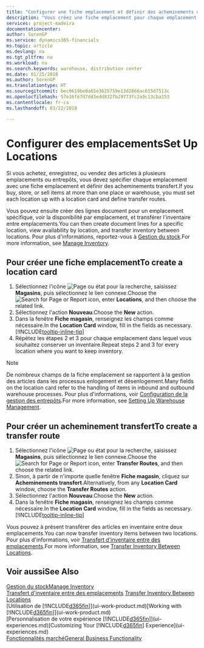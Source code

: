 ```yaml
---
title: "Configurer une fiche emplacement et définir des acheminements de transfert| Microsoft Docs"
description: "Vous créez une fiche emplacement pour chaque emplacement où vous stockez des articles d'inventaire, par exemple, un entrepôt ou un centre de distribution, et configurez des acheminements pour le transfert d'articles entre emplacements."
services: project-madeira
documentationcenter: 
author: SorenGP
ms.service: dynamics365-financials
ms.topic: article
ms.devlang: na
ms.tgt_pltfrm: na
ms.workload: na
ms.search.keywords: warehouse, distribution center
ms.date: 01/25/2018
ms.author: SorenGP
ms.translationtype: HT
ms.sourcegitcommit: bec0619be0a65e3625759e13d2866ac615d7513c
ms.openlocfilehash: 57e16fe7d7dd3edd832fb29773fc2a9c13cba153
ms.contentlocale: fr-ca
ms.lasthandoff: 03/22/2018

---
```

# <a name="set-up-locations"></a><span data-ttu-id="936e4-103">Configurer des emplacements</span><span class="sxs-lookup"><span data-stu-id="936e4-103">Set Up Locations</span></span>
<span data-ttu-id="936e4-104">Si vous achetez, enregistrez, ou vendez des articles à plusieurs emplacements ou entrepôts, vous devez spécifier chaque emplacement avec une fiche emplacement et définir des acheminements transfert.</span><span class="sxs-lookup"><span data-stu-id="936e4-104">If you buy, store, or sell items at more than one place or warehouse, you must set each location up with a location card and define transfer routes.</span></span>

<span data-ttu-id="936e4-105">Vous pouvez ensuite créer des lignes document pour un emplacement spécifique, voir la disponibilité par emplacement, et transférer l'inventaire entre emplacements.</span><span class="sxs-lookup"><span data-stu-id="936e4-105">You can then create document lines for a specific location, view availability by location, and transfer inventory between locations.</span></span> <span data-ttu-id="936e4-106">Pour plus d'informations, reportez-vous à [Gestion du stock](inventory-manage-inventory.md).</span><span class="sxs-lookup"><span data-stu-id="936e4-106">For more information, see [Manage Inventory](inventory-manage-inventory.md).</span></span>

## <a name="to-create-a-location-card"></a><span data-ttu-id="936e4-107">Pour créer une fiche emplacement</span><span class="sxs-lookup"><span data-stu-id="936e4-107">To create a location card</span></span>
1. <span data-ttu-id="936e4-108">Sélectionnez l'icône ![Page ou état pour la recherche](media/ui-search/search_small.png "icône Page ou état pour la recherche"), saisissez **Magasins**, puis sélectionnez le lien connexe.</span><span class="sxs-lookup"><span data-stu-id="936e4-108">Choose the ![Search for Page or Report](media/ui-search/search_small.png "Search for Page or Report icon") icon, enter **Locations**, and then choose the related link.</span></span>
2. <span data-ttu-id="936e4-109">Sélectionnez l'action **Nouveau**.</span><span class="sxs-lookup"><span data-stu-id="936e4-109">Choose the **New** action.</span></span>
3. <span data-ttu-id="936e4-110">Dans la fenêtre **Fiche magasin**, renseignez les champs comme nécessaire.</span><span class="sxs-lookup"><span data-stu-id="936e4-110">In the **Location Card** window, fill in the fields as necessary.</span></span> [!INCLUDE[tooltip-inline-tip](includes/tooltip-inline-tip_md.md)]
4. <span data-ttu-id="936e4-111">Répétez les étapes 2 et 3 pour chaque emplacement dans lequel vous souhaitez conserver un inventaire.</span><span class="sxs-lookup"><span data-stu-id="936e4-111">Repeat steps 2 and 3 for every location where you want to keep inventory.</span></span>

> [!NOTE]  
> <span data-ttu-id="936e4-112">De nombreux champs de la fiche emplacement se rapportent à la gestion des articles dans les processus enlogement et désenlogement.</span><span class="sxs-lookup"><span data-stu-id="936e4-112">Many fields on the location card refer to the handling of items in inbound and outbound warehouse processes.</span></span> <span data-ttu-id="936e4-113">Pour plus d'informations, voir [Configuration de la gestion des entrepôts](warehouse-setup-warehouse.md).</span><span class="sxs-lookup"><span data-stu-id="936e4-113">For more information, see [Setting Up Warehouse Management](warehouse-setup-warehouse.md).</span></span>

## <a name="to-create-a-transfer-route"></a><span data-ttu-id="936e4-114">Pour créer un acheminement transfert</span><span class="sxs-lookup"><span data-stu-id="936e4-114">To create a transfer route</span></span>
1. <span data-ttu-id="936e4-115">Sélectionnez l'icône ![Page ou état pour la recherche](media/ui-search/search_small.png "icône Page ou état pour la recherche"), saisissez **Magasins**, puis sélectionnez le lien connexe.</span><span class="sxs-lookup"><span data-stu-id="936e4-115">Choose the ![Search for Page or Report](media/ui-search/search_small.png "Search for Page or Report icon") icon, enter **Transfer Routes**, and then choose the related link.</span></span>
2. <span data-ttu-id="936e4-116">Sinon, à partir de n'importe quelle fenêtre **Fiche magasin**, cliquez sur **Acheminements transfert**.</span><span class="sxs-lookup"><span data-stu-id="936e4-116">Alternatively, from any **Location Card** window, choose the **Transfer Routes** action.</span></span>
3. <span data-ttu-id="936e4-117">Sélectionnez l'action **Nouveau**.</span><span class="sxs-lookup"><span data-stu-id="936e4-117">Choose the **New** action.</span></span>
4. <span data-ttu-id="936e4-118">Dans la fenêtre **Fiche magasin**, renseignez les champs comme nécessaire.</span><span class="sxs-lookup"><span data-stu-id="936e4-118">In the **Location Card** window, fill in the fields as necessary.</span></span> [!INCLUDE[tooltip-inline-tip](includes/tooltip-inline-tip_md.md)]

<span data-ttu-id="936e4-119">Vous pouvez à présent transférer des articles en inventaire entre deux emplacements.</span><span class="sxs-lookup"><span data-stu-id="936e4-119">You can now transfer inventory items between two locations.</span></span> <span data-ttu-id="936e4-120">Pour plus d'informations, voir [Transfert d'inventaire entre des emplacements](inventory-how-transfer-between-locations.md).</span><span class="sxs-lookup"><span data-stu-id="936e4-120">For more information, see [Transfer Inventory Between Locations](inventory-how-transfer-between-locations.md).</span></span>    

## <a name="see-also"></a><span data-ttu-id="936e4-121">Voir aussi</span><span class="sxs-lookup"><span data-stu-id="936e4-121">See Also</span></span>
[<span data-ttu-id="936e4-122">Gestion du stock</span><span class="sxs-lookup"><span data-stu-id="936e4-122">Manage Inventory</span></span>](inventory-manage-inventory.md)  
<span data-ttu-id="936e4-123">[Transfert d'inventaire entre des emplacements](inventory-how-transfer-between-locations.md)  </span><span class="sxs-lookup"><span data-stu-id="936e4-123">[Transfer Inventory Between Locations](inventory-how-transfer-between-locations.md)  </span></span>  
<span data-ttu-id="936e4-124">[Utilisation de [!INCLUDE[d365fin](includes/d365fin_md.md)]](ui-work-product.md)</span><span class="sxs-lookup"><span data-stu-id="936e4-124">[Working with [!INCLUDE[d365fin](includes/d365fin_md.md)]](ui-work-product.md)</span></span>  
<span data-ttu-id="936e4-125">[Personnalisation de votre expérience [!INCLUDE[d365fin](includes/d365fin_md.md)]](ui-experiences.md)</span><span class="sxs-lookup"><span data-stu-id="936e4-125">[Customizing Your [!INCLUDE[d365fin](includes/d365fin_md.md)] Experience](ui-experiences.md)</span></span>  
[<span data-ttu-id="936e4-126">Fonctionnalités marché</span><span class="sxs-lookup"><span data-stu-id="936e4-126">General Business Functionality</span></span>](ui-across-business-areas.md)

